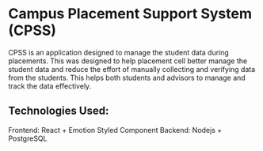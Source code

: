 # Campus Placement Support System (CPSS)

CPSS is an application designed to manage the student data during placements. This was designed to help placement cell better manage the student data and reduce the effort of manually collecting and verifying data from the students. This helps both students and advisors to manage and track the data effectively. 

## Technologies Used:

Frontend: React + Emotion Styled Component
Backend: Nodejs + PostgreSQL
